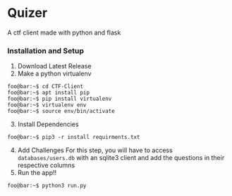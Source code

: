 # Quizer
A ctf client made with python and flask

### Installation and Setup
1. Download Latest Release
2. Make a python virtualenv
```console
foo@bar:~$ cd CTF-Client
foo@bar:~$ apt install pip
foo@bar:~$ pip install virtualenv
foo@bar:~$ virtualenv env
foo@bar:~$ source env/bin/activate
```
3. Install Dependencies
```console
foo@bar:~$ pip3 -r install requirments.txt
```
4. Add Challenges
For this step, you will have to access `databases/users.db` with an sqlite3 client and add the questions in their respective columns
5. Run the app!!
```console
foo@bar:~$ python3 run.py
```
